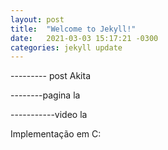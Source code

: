 ```yaml
---
layout: post
title:  "Welcome to Jekyll!"
date:   2021-03-03 15:17:21 -0300
categories: jekyll update
---
```


 
 --------- post Akita

 --------pagina la

 -----------video la

 Implementação em C:
